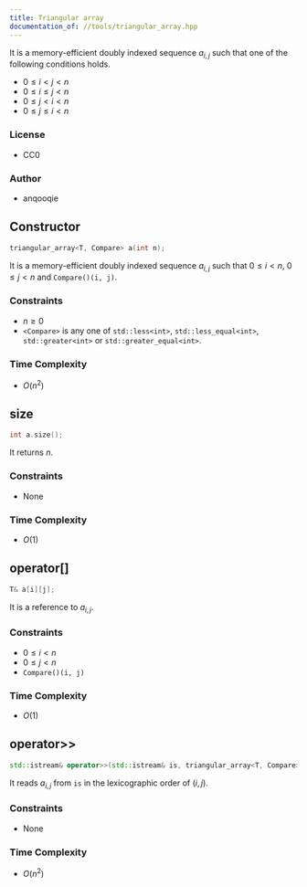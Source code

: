 ```yaml
---
title: Triangular array
documentation_of: //tools/triangular_array.hpp
---
```


It is a memory-efficient doubly indexed sequence $a_{i, j}$ such that one of the following conditions holds.

- $0 \leq i < j < n$
- $0 \leq i \leq j < n$
- $0 \leq j < i < n$
- $0 \leq j \leq i < n$

### License
- CC0

### Author
- anqooqie

## Constructor
```cpp
triangular_array<T, Compare> a(int n);
```

It is a memory-efficient doubly indexed sequence $a_{i, j}$ such that $0 \leq i < n$, $0 \leq j < n$ and `Compare()(i, j)`.

### Constraints
- $n \geq 0$
- `<Compare>` is any one of `std::less<int>`, `std::less_equal<int>`, `std::greater<int>` or `std::greater_equal<int>`.

### Time Complexity
- $O(n^2)$

## size
```cpp
int a.size();
```

It returns $n$.

### Constraints
- None

### Time Complexity
- $O(1)$

## operator[]
```cpp
T& a[i][j];
```

It is a reference to $a_{i, j}$.

### Constraints
- $0 \leq i < n$
- $0 \leq j < n$
- `Compare()(i, j)`

### Time Complexity
- $O(1)$

## operator&gt;&gt;
```cpp
std::istream& operator>>(std::istream& is, triangular_array<T, Compare>& a);
```

It reads $a_{i, j}$ from `is` in the lexicographic order of $(i, j)$.

### Constraints
- None

### Time Complexity
- $O(n^2)$
